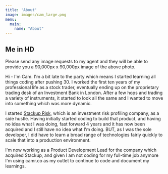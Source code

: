 ```yaml
---
title: 'About'
image: images/cam_large.png
menu:
  main:
    name: "About"
---
```


## Me in HD

Please send any image requests to my agent and they will be able to provide you a 90,000px x 90,000px image of the above photo.

Hi - I'm Cam.  I'm a bit late to the party which means I started learning all things coding after pushing 30.  I worked the first ten years of my professional life
as a stock trader, eventually ending up on the proprietary trading desk of an Investment Bank in London.  After a few hops and trading a variety of instruments, it
started to look all the same and I wanted to move into something which was more dynamic.  

I started [Stackup Risk](https://www.stackup.io), which is an investment risk profiling company, as a side hustle.  Having initially started coding to build that product, and having no idea what I was doing,
fast forward 4 years and it has now been acquired and I still have no idea what I'm doing.  BUT, as I was the sole developer, I did have to learn a broad range of technologies fairly quickly to scale that into a production environment.

I'm now working as a Product Development Lead for the company which acquired Stackup, and given I am not coding for my full-time job anymore I'm using camr.co as my outlet to continue to code and document my learnings.

